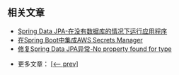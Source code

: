 ## 相关文章

+ [Spring Data JPA-在没有数据库的情况下运行应用程序](http://tu-yucheng.github.io/springboot/2023/05/11/spring-data-jpa-run-app-without-db.html)
+ [在Spring Boot中集成AWS Secrets Manager](http://tu-yucheng.github.io/springboot/2023/05/11/spring-boot-integrate-aws-secrets-manager.html)
+ [修复Spring Data JPA异常-No property found for type](http://tu-yucheng.github.io/springboot/2023/05/11/spring-data-jpa-exception-no-property-found-for-type.html)

- 更多文章： [[<-- prev]](../spring-boot-data-2/README.md)
